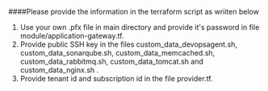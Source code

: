 ####Please provide the information in the terraform script as wriiten below
1. Use your own .pfx file in main directory and provide it's password in file module/application-gateway.tf.
2. Provide public SSH key in the files custom_data_devopsagent.sh, custom_data_sonarqube.sh, custom_data_memcached.sh, custom_data_rabbitmq.sh, custom_data_tomcat.sh and custom_data_nginx.sh . 
3. Provide tenant id and subscription id in the file provider.tf.
